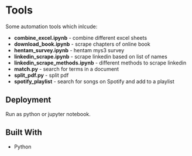 # Tools

Some automation tools which inlcude:
* **combine_excel.ipynb** - combine different excel sheets
* **download_book.ipynb** - scrape chapters of online book
* **hentam_survey.ipynb** - hentam mys3 survey
* **linkedin_scrape.ipynb** - scrape linkedin based on list of names
* **linkedin_scrape_methods.ipynb** - different methods to scrape linkedin
* **match.py** - search for terms in a document
* **split_pdf.py** - split pdf
* **spotify_playlist** - search for songs on Spotify and add to a playlist

## Deployment

Run as python or jupyter notebook.

## Built With

* Python
